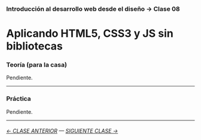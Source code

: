 ### Introducción al desarrollo web desde el diseño → Clase 08

# Aplicando HTML5, CSS3 y JS sin bibliotecas

### Teoría (para la casa)

Pendiente.

- - - - - - -

### Práctica

Pendiente.


- - - - - - - - - - - - -

###### [← CLASE ANTERIOR](https://github.com/profesorfaco/dno096-2024/tree/main/clase-06) — [SIGUIENTE CLASE →](https://github.com/profesorfaco/dno096-2024/tree/main/clase-09)
